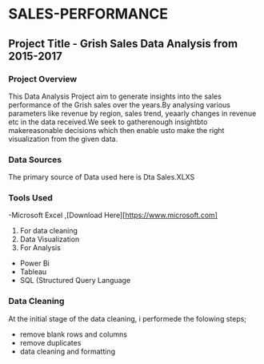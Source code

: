 
# SALES-PERFORMANCE
 ## Project Title - Grish Sales Data Analysis from 2015-2017

### Project Overview
This Data Analysis Project aim to generate insights into the sales performance of the Grish sales over the years.By analysing various parameters like revenue by region, sales trend, yeaarly changes in revenue etc in the data received.We seek to gatherenough insightbto makereasonable decisions which then enable usto make the right visualization from the given data.

### Data Sources
The primary source of Data used here is Dta Sales.XLXS

### Tools Used
-Microsoft Excel ,[Download Here][https://www.microsoft.com]
  1. For data cleaning
  2. Data Visualization
  3. For Analysis

- Power Bi
- Tableau
- SQL (Structured Query Language
  
 ### Data Cleaning
 At the initial stage of the data cleaning, i performede the folowing steps;
   - remove blank rows and columns
   - remove duplicates
   - data cleaning and formatting

     
